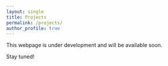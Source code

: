```yaml
---
layout: single
title: Projects
permalink: /projects/
author_profile: true
---
```


<p>This webpage is under development and will be available soon.</p>
<p>Stay tuned!</p>